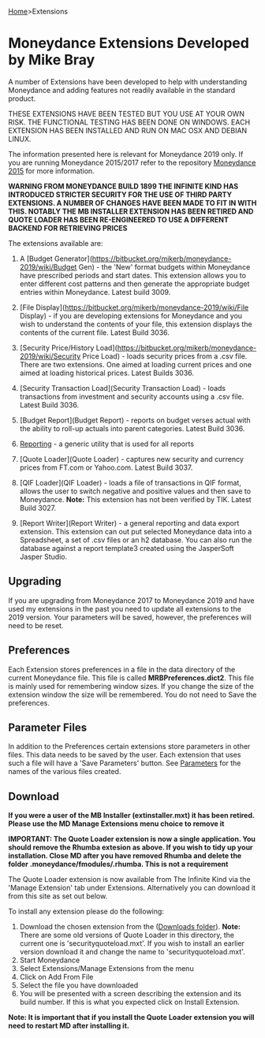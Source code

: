 [Home](https://bitbucket.org/mikerb/moneydance-2019/wiki/Home)>Extensions
# Moneydance Extensions Developed by Mike Bray

A number of Extensions have been developed to help with understanding Moneydance and adding features not readily available in the standard product.

THESE EXTENSIONS HAVE BEEN TESTED BUT YOU USE AT YOUR OWN RISK.  THE FUNCTIONAL TESTING HAS BEEN DONE ON WINDOWS. EACH EXTENSION HAS BEEN INSTALLED AND RUN ON MAC OSX AND DEBIAN LINUX.

The information presented here is relevant for Moneydance 2019 only.  If you are running Moneydance 2015/2017 refer to the repository [Moneydance 2015](https://bitbucket.org/mikerb/moneydance-2015/wiki) for more information.

**WARNING FROM MONEYDANCE BUILD 1899 THE INFINITE KIND HAS INTRODUCED STRICTER SECURITY FOR THE USE OF THIRD PARTY EXTENSIONS.  A NUMBER OF CHANGES HAVE BEEN MADE TO FIT IN WITH THIS.  NOTABLY THE MB INSTALLER EXTENSION HAS BEEN RETIRED AND QUOTE LOADER HAS BEEN RE-ENGINEERED TO USE A DIFFERENT BACKEND FOR RETRIEVING PRICES**

The extensions available are:

1. A [Budget Generator](https://bitbucket.org/mikerb/moneydance-2019/wiki/Budget Gen) - the 'New' format budgets within Moneydance have prescribed periods and start dates.  This extension allows you to enter different cost patterns and then generate the appropriate budget entries within Moneydance. Latest build 3009.

2. [File Display](https://bitbucket.org/mikerb/moneydance-2019/wiki/File Display) - if you are developing extensions for Moneydance and you wish to understand the contents of your file, this extension displays the contents of the current file. Latest Build 3036.

3. [Security Price/History Load](https://bitbucket.org/mikerb/moneydance-2019/wiki/Security Price Load) - loads security prices from a .csv file. There are two extensions. One aimed at loading current prices and one aimed at loading historical prices. Latest Builds 3036.

4. [Security Transaction Load](Security Transaction Load) - loads transactions from investment and security accounts using a .csv file. Latest Build 3036.

5. [Budget Report](Budget Report) - reports on budget verses actual with the ability to roll-up actuals into parent categories. Latest Build 3036.

6. [Reporting](Reporting) - a generic utility that is used for all reports

7. [Quote Loader](Quote Loader) - captures new security and currency prices from FT.com or Yahoo.com. Latest Build 3037.

8. [QIF Loader](QIF Loader) - loads a file of transactions in QIF format, allows the user to switch negative and positive values and then save to Moneydance. **Note:** This extension has not been verified by TIK. Latest Build 3027.

9. [Report Writer](Report Writer) - a general reporting and data export extension.  This extension can out put selected Moneydance data into a Spreadsheet, a set of .csv files or an h2 database.  You can also run the database against a report template3 created using the JasperSoft Jasper Studio.

## Upgrading

If you are upgrading from Moneydance 2017 to Moneydance 2019 and have used my extensions in the past you need to update all extensions to the 2019 version.  Your parameters will be saved, however, the preferences will need to be reset.

## Preferences

Each Extension stores preferences in a file in the data directory of the current Moneydance file.  This file is called **MRBPreferences.dict2**.  This file is mainly used for remembering window sizes.  If you change the size of the extension window the size will be remembered. You do not need to Save the preferences.

## Parameter Files

In addition to the Preferences certain extensions store parameters in other files.  This data needs to be saved by the user.  Each extension that uses such a file will have a 'Save Parameters' button. See [Parameters](https://bitbucket.org/mikerb/moneydance-2019/wiki/Parameters) for the names of the various files created.

## Download

**If you were a user of the MB Installer (extinstaller.mxt) it has been retired.  Please use the MD Manage Extensions menu choice to remove it**

**IMPORTANT: The Quote Loader extension is now a single application.  You should remove the Rhumba extesion as above.  If you wish to tidy up your installation. Close MD after you have removed Rhumba and delete the folder .moneydance/fmodules/.rhumba. This is not a requirement**

The Quote Loader extension is now available from The Infinite Kind via the 'Manage Extension' tab under Extensions.  Alternatively you can download it from this site as set out below.

To install any extension please do the following:

1. Download the chosen extension from the  ([Downloads folder](https://bitbucket.org/mikerb/moneydance-2019/downloads/)). **Note:** There are some old versions of Quote Loader in this directory, the current one is 'securityquoteload.mxt'. If you wish to install an earlier version download it and change the name to 'securityquoteload.mxt'.
2. Start Moneydance
3. Select Extensions/Manage Extensions from the menu
4. Click on Add From File
5. Select the file you have downloaded
6. You will be presented with a screen describing the extension and its build number.  If this is what you expected click on Install Extension.

**Note: It is important that if you install the Quote Loader extension you will need to restart MD after installing it.**